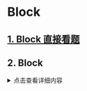 # Block


## [1. Block 直接看题](./block_ti.md)
## 2. Block
 <details>
  <summary>点击查看详细内容</summary>
  
 </details> 